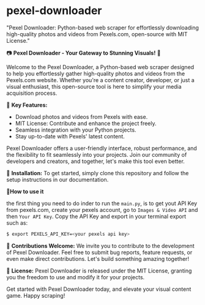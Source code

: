 # pexel-downloader
"Pexel Downloader: Python-based web scraper for effortlessly downloading high-quality photos and videos from Pexels.com, open-source with MIT License."

📷 **Pexel Downloader - Your Gateway to Stunning Visuals!** 🎥

Welcome to the Pexel Downloader, a Python-based web scraper designed to help you effortlessly gather high-quality photos and videos from the Pexels.com website. Whether you're a content creator, developer, or just a visual enthusiast, this open-source tool is here to simplify your media acquisition process.

🚀 **Key Features:**
- Download photos and videos from Pexels with ease.
- MIT License: Contribute and enhance the project freely.
- Seamless integration with your Python projects.
- Stay up-to-date with Pexels' latest content.

Pexel Downloader offers a user-friendly interface, robust performance, and the flexibility to fit seamlessly into your projects. Join our community of developers and creators, and together, let's make this tool even better.

🔧 **Installation:**
To get started, simply clone this repository and follow the setup instructions in our documentation.

🏃**How to use it**

the first thing you need to do inder to run the `main.py`, is to get yout API Key from pexels.com,
create your pexels account, go to `Images & Video API` and then `Your API Key`.
Copy the API Key and export in your terminal export such as:

```bash
$ export PEXELS_API_KEY=<your pexels api key>
```


🙌 **Contributions Welcome:**
We invite you to contribute to the development of Pexel Downloader. Feel free to submit bug reports, feature requests, or even make direct contributions. Let's build something amazing together!

📜 **License:**
Pexel Downloader is released under the MIT License, granting you the freedom to use and modify it for your projects.

<!-- 🔗 **Links:**
- [Demo Video](Link to Demo Video)
- [Report Issues](Link to Issue Tracker)
- [Contribute Guidelines](Link to Contribution Guidelines) -->

Get started with Pexel Downloader today, and elevate your visual content game. Happy scraping!